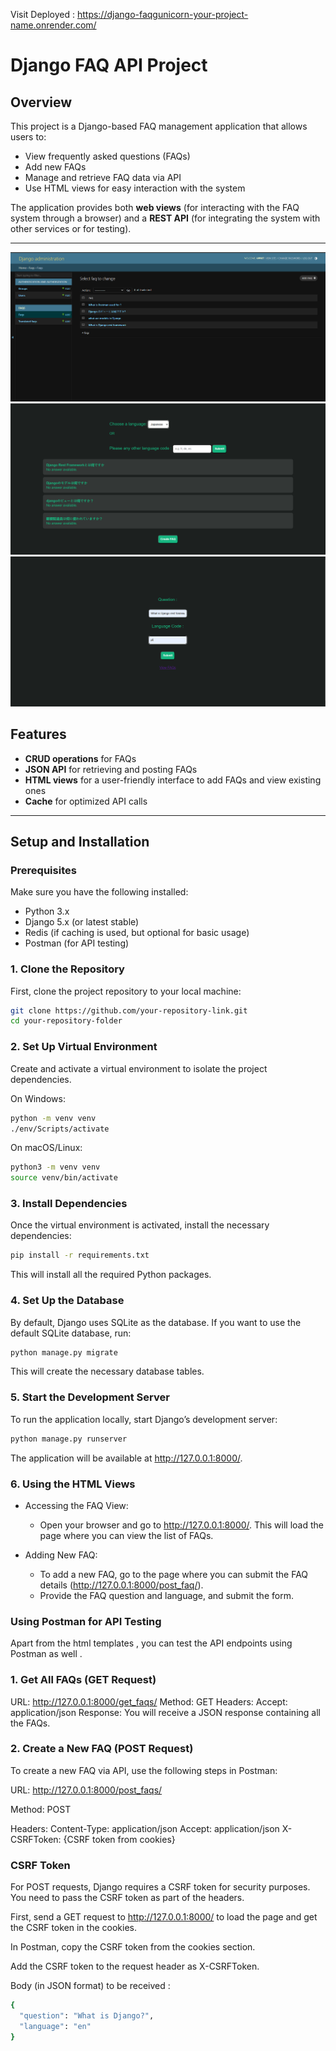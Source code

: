 Visit Deployed  : https://django-faqgunicorn-your-project-name.onrender.com/
# Django FAQ API Project

## Overview

This project is a Django-based FAQ management application that allows users to:

- View frequently asked questions (FAQs)
- Add new FAQs
- Manage and retrieve FAQ data via API
- Use HTML views for easy interaction with the system

The application provides both **web views** (for interacting with the FAQ system through a browser) and a **REST API** (for integrating the system with other services or for testing).

---

<img src='/public/1.png'>
<img src='/public/2.png'>
<img src='/public/3.png'>

## Features

- **CRUD operations** for FAQs
- **JSON API** for retrieving and posting FAQs
- **HTML views** for a user-friendly interface to add FAQs and view existing ones
- **Cache** for optimized API calls

---

## Setup and Installation

### Prerequisites

Make sure you have the following installed:

- Python 3.x
- Django 5.x (or latest stable)
- Redis (if caching is used, but optional for basic usage)
- Postman (for API testing)

### 1. Clone the Repository

First, clone the project repository to your local machine:

```bash
git clone https://github.com/your-repository-link.git
cd your-repository-folder
```

### 2. Set Up Virtual Environment

Create and activate a virtual environment to isolate the project dependencies.

On Windows:

```bash
python -m venv venv
./env/Scripts/activate
```

On macOS/Linux:

```bash
python3 -m venv venv
source venv/bin/activate
```

### 3. Install Dependencies

Once the virtual environment is activated, install the necessary dependencies:

```bash
pip install -r requirements.txt

```

This will install all the required Python packages.

### 4. Set Up the Database

By default, Django uses SQLite as the database. If you want to use the default SQLite database, run:

```bash
python manage.py migrate

```

This will create the necessary database tables.

### 5. Start the Development Server

To run the application locally, start Django’s development server:

```bash
python manage.py runserver
```

The application will be available at http://127.0.0.1:8000/.

### 6. Using the HTML Views

- Accessing the FAQ View:

  - Open your browser and go to http://127.0.0.1:8000/. This will load the page where you can view the list of FAQs.

- Adding New FAQ:
  - To add a new FAQ, go to the page where you can submit the FAQ details (http://127.0.0.1:8000/post_faq/).
  - Provide the FAQ question and language, and submit the form.

### Using Postman for API Testing

Apart from the html templates , you can test the API endpoints using Postman as well .

### 1. Get All FAQs (GET Request)

URL: http://127.0.0.1:8000/get_faqs/
Method: GET
Headers:
Accept: application/json
Response:
You will receive a JSON response containing all the FAQs.

### 2. Create a New FAQ (POST Request)

To create a new FAQ via API, use the following steps in Postman:

URL: http://127.0.0.1:8000/post_faqs/

Method: POST

Headers:
Content-Type: application/json Accept: application/json X-CSRFToken: {CSRF token from cookies}

### CSRF Token

For POST requests, Django requires a CSRF token for security purposes. You need to pass the CSRF token as part of the headers.

First, send a GET request to http://127.0.0.1:8000/ to load the page and get the CSRF token in the cookies.

In Postman, copy the CSRF token from the cookies section.

Add the CSRF token to the request header as X-CSRFToken.

Body (in JSON format) to be received :

```bash
{
  "question": "What is Django?",
  "language": "en"
}
```
